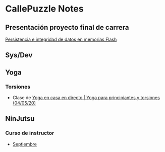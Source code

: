 # CallePuzzle Notes

## Presentación proyecto final de carrera

[Persistencia e integridad de datos en memorias Flash](https://notes.callepuzzle.com/presentacion-proyecto/index.html)

## Sys/Dev

## Yoga

### Torsiones

* Clase de [Yoga en casa en directo | Yoga para principiantes y torsiones (04/05/20)](./yoga/torsiones.md)

## NinJutsu

### Curso de instructor

* [Septiembre](./ninjutsu/curso-instructor/septiembre.md)
